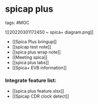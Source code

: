 # spicap plus

tags: #MOC

![[20220301172450 ~ spica+ diagram.png]]

- [[Spica Plus bringup]]
- [[spicap test note]]
- [[spica plus wrap note]]
- [[Meeting spica]]
- [[spica plus labs]]
- [[Spica+ EVB information]]


### Integrate feature list:
- [[spica plus feature.xlsx]]
- [[Spicap CDR clock detect]]